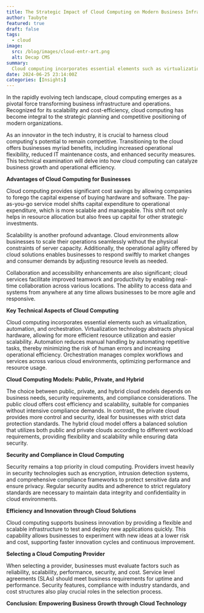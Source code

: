 ```yaml
---
title: The Strategic Impact of Cloud Computing on Modern Business Infrastructure
author: Taubyte
featured: true
draft: false
tags:
  - cloud
image:
  src: /blog/images/cloud-entr-art.png
  alt: Decap CMS
summary:
  Cloud computing incorporates essential elements such as virtualization, automation, and orchestration. Virtualization technology abstracts physical hardware, allowing for more efficient resource utilization and easier scalability. Automation minimizes the risk of human errors and increases operational efficiency by automating repetitive tasks. Orchestration manages complex workflows and services across various cloud environments, optimizing performance and resource usage. Together, these technologies enable businesses to adapt swiftly to market demands and scale operations efficiently.
date: 2024-06-25 23:14:00Z
categories: [Insights]
---
```



In the rapidly evolving tech landscape, cloud computing emerges as a pivotal force transforming business infrastructure and operations. Recognized for its scalability and cost-efficiency, cloud computing has become integral to the strategic planning and competitive positioning of modern organizations.

As an innovator in the tech industry, it is crucial to harness cloud computing's potential to remain competitive. Transitioning to the cloud offers businesses myriad benefits, including increased operational flexibility, reduced IT maintenance costs, and enhanced security measures. This technical examination will delve into how cloud computing can catalyze business growth and operational efficiency.

**Advantages of Cloud Computing for Businesses**

Cloud computing provides significant cost savings by allowing companies to forego the capital expense of buying hardware and software. The pay-as-you-go service model shifts capital expenditure to operational expenditure, which is more scalable and manageable. This shift not only helps in resource allocation but also frees up capital for other strategic investments.

Scalability is another profound advantage. Cloud environments allow businesses to scale their operations seamlessly without the physical constraints of server capacity. Additionally, the operational agility offered by cloud solutions enables businesses to respond swiftly to market changes and consumer demands by adjusting resource levels as needed.

Collaboration and accessibility enhancements are also significant; cloud services facilitate improved teamwork and productivity by enabling real-time collaboration across various locations. The ability to access data and systems from anywhere at any time allows businesses to be more agile and responsive.

**Key Technical Aspects of Cloud Computing**

Cloud computing incorporates essential elements such as virtualization, automation, and orchestration. Virtualization technology abstracts physical hardware, allowing for more efficient resource utilization and easier scalability. Automation reduces manual handling by automating repetitive tasks, thereby minimizing the risk of human errors and increasing operational efficiency. Orchestration manages complex workflows and services across various cloud environments, optimizing performance and resource usage.

**Cloud Computing Models: Public, Private, and Hybrid**

The choice between public, private, and hybrid cloud models depends on business needs, security requirements, and compliance considerations. The public cloud offers cost efficiency and scalability, suitable for companies without intensive compliance demands. In contrast, the private cloud provides more control and security, ideal for businesses with strict data protection standards. The hybrid cloud model offers a balanced solution that utilizes both public and private clouds according to different workload requirements, providing flexibility and scalability while ensuring data security.

**Security and Compliance in Cloud Computing**

Security remains a top priority in cloud computing. Providers invest heavily in security technologies such as encryption, intrusion detection systems, and comprehensive compliance frameworks to protect sensitive data and ensure privacy. Regular security audits and adherence to strict regulatory standards are necessary to maintain data integrity and confidentiality in cloud environments.

**Efficiency and Innovation through Cloud Solutions**

Cloud computing supports business innovation by providing a flexible and scalable infrastructure to test and deploy new applications quickly. This capability allows businesses to experiment with new ideas at a lower risk and cost, supporting faster innovation cycles and continuous improvement.

**Selecting a Cloud Computing Provider**

When selecting a provider, businesses must evaluate factors such as reliability, scalability, performance, security, and cost. Service level agreements (SLAs) should meet business requirements for uptime and performance. Security features, compliance with industry standards, and cost structures also play crucial roles in the selection process.

**Conclusion: Empowering Business Growth through Cloud Technology**

